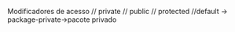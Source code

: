 Modificadores de acesso 
    // private
    // public 
    // protected
    //default -> package-private->pacote privado